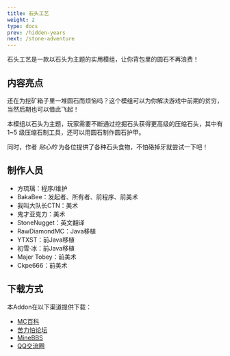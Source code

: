 ```yaml
---
title: 石头工艺
weight: 2
type: docs
prev: /hidden-years
next: /stone-adventure
---
```

石头工艺是一款以石头为主题的实用模组，让你背包里的圆石不再浪费！

<!--more-->

## 内容亮点
还在为挖矿箱子里一堆圆石而烦恼吗？这个模组可以为你解决游戏中前期的贫穷，当然后期也可以借此飞起！

本模组以石头为主题，玩家需要不断通过挖掘石头获得更高级的压缩石头，其中有 1~5 级压缩石制工具，还可以用圆石制作圆石护甲。

同时，作者 *贴心的* 为各位提供了各种石头食物，不怕硌掉牙就尝试一下吧！

## 制作人员
- 方琉璃：程序/维护
- BakaBee：发起者、所有者、前程序、前美术
- 我叫大队长CTN：美术
- 鬼才亚克力：美术
- StoneNugget：英文翻译
- RawDiamondMC：Java移植
- YTXST：前Java移植
- 初雪·冰：前Java移植
- Majer Tobey：前美术
- Ckpe666：前美术

## 下载方式

本Addon在以下渠道提供下载：
+ [MC百科](https://www.mcmod.cn/class/9862.html)
+ [苦力怕论坛](https://klpbbs.com/thread-28013-1-1.html)
+ [MineBBS](https://www.minebbs.com/resources/stone-craft.5750/)
+ [QQ交流圈](https://qm.qq.com/cgi-bin/qm/qr?k=ehJSejYS4lqVbwwA0bfM1qjDMR8clyup&jump_from=webapi&authKey=02DGeTlJ7CEzt9+uK1YZTOEYERyroLi4ntYTB6qLpUoawYYtTiz8yVDwLD/aTxAO)